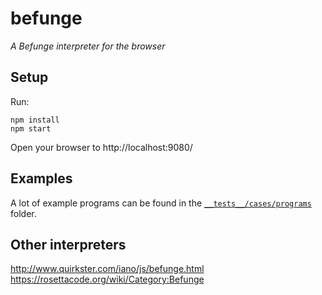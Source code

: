 # befunge
_A Befunge interpreter for the browser_

## Setup

Run:
```
npm install
npm start
```
Open your browser to http://localhost:9080/

## Examples

A lot of example programs can be found in the [`__tests__/cases/programs`](__tests__/cases/programs) folder.

## Other interpreters

http://www.quirkster.com/iano/js/befunge.html
https://rosettacode.org/wiki/Category:Befunge

